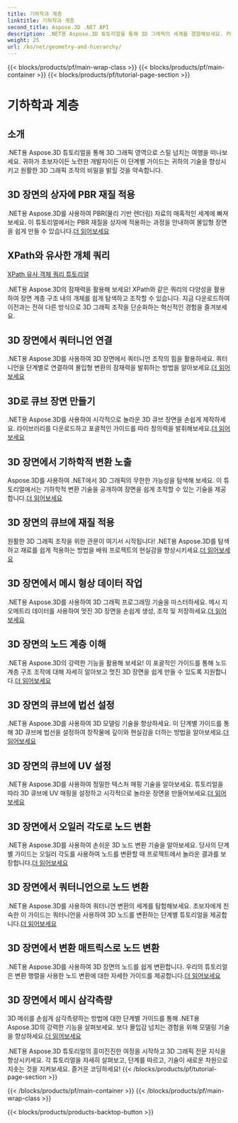 ```yaml
---
title: 기하학과 계층
linktitle: 기하학과 계층
second_title: Aspose.3D .NET API
description: .NET용 Aspose.3D 튜토리얼을 통해 3D 그래픽의 세계를 경험해보세요. PBR 재질 적용부터 기하학적 변형까지 모든 측면을 손쉽게 마스터하세요.
weight: 25
url: /ko/net/geometry-and-hierarchy/
---
```


{{< blocks/products/pf/main-wrap-class >}}
{{< blocks/products/pf/main-container >}}
{{< blocks/products/pf/tutorial-page-section >}}

# 기하학과 계층

## 소개

.NET용 Aspose.3D 튜토리얼을 통해 3D 그래픽 영역으로 스릴 넘치는 여행을 떠나보세요. 귀하가 초보자이든 노련한 개발자이든 이 단계별 가이드는 귀하의 기술을 향상시키고 원활한 3D 그래픽 조작의 비밀을 밝힐 것을 약속합니다.

## 3D 장면의 상자에 PBR 재질 적용

 .NET용 Aspose.3D를 사용하여 PBR(물리 기반 렌더링) 자료의 매혹적인 세계에 빠져보세요. 이 튜토리얼에서는 PBR 재질을 상자에 적용하는 과정을 안내하여 몰입형 장면을 쉽게 만들 수 있습니다.[더 읽어보세요](./apply-pbr-material-to-box/)


## XPath와 유사한 개체 쿼리

[XPath 유사 객체 쿼리 튜토리얼](./xpath-like-object-queries/)

.NET용 Aspose.3D의 잠재력을 활용해 보세요! XPath와 같은 쿼리의 다양성을 활용하여 장면 계층 구조 내의 개체를 쉽게 탐색하고 조작할 수 있습니다. 지금 다운로드하여 이전과는 전혀 다른 방식으로 3D 그래픽 조작을 단순화하는 혁신적인 경험을 즐겨보세요.


## 3D 장면에서 쿼터니언 연결

 .NET용 Aspose.3D를 사용하여 3D 장면에서 쿼터니언 조작의 힘을 활용하세요. 쿼터니언을 단계별로 연결하여 몰입형 변환의 잠재력을 발휘하는 방법을 알아보세요.[더 읽어보세요](./concatenate-quaternions/)

## 3D로 큐브 장면 만들기

.NET용 Aspose.3D를 사용하여 시각적으로 놀라운 3D 큐브 장면을 손쉽게 제작하세요. 라이브러리를 다운로드하고 포괄적인 가이드를 따라 창의력을 발휘해보세요.[더 읽어보세요](./create-cube-scenes/)

## 3D 장면에서 기하학적 변환 노출

 Aspose.3D를 사용하여 .NET에서 3D 그래픽의 무한한 가능성을 탐색해 보세요. 이 튜토리얼에서는 기하학적 변환 기술을 공개하여 장면을 쉽게 조작할 수 있는 기술을 제공합니다.[더 읽어보세요](./expose-geometric-transformation)

## 3D 장면의 큐브에 재질 적용

 원활한 3D 그래픽 조작을 위한 관문이 여기서 시작됩니다! .NET용 Aspose.3D를 탐색하고 재료를 쉽게 적용하는 방법을 배워 프로젝트의 현실감을 향상시키세요.[더 읽어보세요](./material-to-cube/)

## 3D 장면에서 메시 형상 데이터 작업

 .NET용 Aspose.3D를 사용하여 3D 그래픽 프로그래밍 기술을 마스터하세요. 메시 지오메트리 데이터를 사용하여 멋진 3D 장면을 손쉽게 생성, 조작 및 저장하세요.[더 읽어보세요](./mesh-geometry-data/)

## 3D 장면의 노드 계층 이해

.NET용 Aspose.3D의 강력한 기능을 활용해 보세요! 이 포괄적인 가이드를 통해 노드 계층 구조 조작에 대해 자세히 알아보고 멋진 3D 장면을 쉽게 만들 수 있도록 지원합니다.[더 읽어보세요](./node-hierarchy/)

## 3D 장면의 큐브에 법선 설정

 .NET용 Aspose.3D를 사용하여 3D 모델링 기술을 향상하세요. 이 단계별 가이드를 통해 3D 큐브에 법선을 설정하여 창작물에 깊이와 현실감을 더하는 방법을 알아보세요.[더 읽어보세요](./setup-normals-cube/)

## 3D 장면의 큐브에 UV 설정

 .NET용 Aspose.3D를 사용하여 정밀한 텍스처 매핑 기술을 알아보세요. 튜토리얼을 따라 3D 큐브에 UV 매핑을 설정하고 시각적으로 놀라운 장면을 만들어보세요.[더 읽어보세요](./setup-uv-cube/)

## 3D 장면에서 오일러 각도로 노드 변환

 .NET용 Aspose.3D를 사용하여 손쉬운 3D 노드 변환 기술을 알아보세요. 당사의 단계별 가이드는 오일러 각도를 사용하여 노드를 변환할 때 프로젝트에서 놀라운 결과를 보장합니다.[더 읽어보세요](./transformation-node-euler-angles/)

## 3D 장면에서 쿼터니언으로 노드 변환

.NET용 Aspose.3D를 사용하여 쿼터니언 변환의 세계를 탐험해보세요. 초보자에게 친숙한 이 가이드는 쿼터니언을 사용하여 3D 노드를 변환하는 단계별 튜토리얼을 제공합니다.[더 읽어보세요](./transformation-node-quaternion/)

## 3D 장면에서 변환 매트릭스로 노드 변환

 .NET용 Aspose.3D를 사용하여 3D 장면의 노드를 쉽게 변환합니다. 우리의 튜토리얼은 변환 행렬을 사용한 노드 변환에 대한 자세한 가이드를 제공합니다.[더 읽어보세요](./transformation-node-matrix/)

## 3D 장면에서 메시 삼각측량

 3D 메쉬를 손쉽게 삼각측량하는 방법에 대한 단계별 가이드를 통해 .NET용 Aspose.3D의 강력한 기능을 살펴보세요. 보다 몰입감 넘치는 경험을 위해 모델링 기술을 향상하세요.[더 읽어보세요](./triangulate-mesh/)

.NET용 Aspose.3D 튜토리얼의 흥미진진한 여정을 시작하고 3D 그래픽 전문 지식을 향상시키세요. 각 튜토리얼을 자세히 살펴보고, 단계를 따르고, 기술이 새로운 차원으로 치솟는 것을 지켜보세요. 즐거운 코딩하세요!
{{< /blocks/products/pf/tutorial-page-section >}}

{{< /blocks/products/pf/main-container >}}
{{< /blocks/products/pf/main-wrap-class >}}

{{< blocks/products/products-backtop-button >}}
